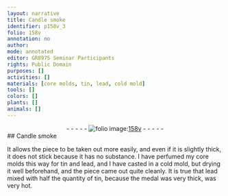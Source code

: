 ```yaml
---
layout: narrative
title: Candle smoke
identifier: p158v_3
folio: 158v
annotation: no
author:
mode: annotated
editor: GR8975 Seminar Participants
rights: Public Domain
purposes: []
activities: []
materials: [core molds, tin, lead, cold mold]
tools: []
colors: []
plants: []
animals: []
---
```


 <div class="folio" align="center">- - - - - <a href="http://gallica.bnf.fr/ark:/12148/btv1b10500001g/f322.image" target="_blank"><img src="https://cu-mkp.github.io/GR8975-edition/assets/photo-icon.png" alt="folio image: " style="display:inline-block; margin-bottom:-3px;"/>158v</a> - - - - - </div> 
## Candle smoke

 
It allows the piece to be taken out more easily, and even if it is slightly thick, it does not stick because it has no substance. I have perfumed my <span class="material">core molds</span> this way for <span class="material">tin</span> and <span class="material">lead</span>, and I have casted in a <span class="material">cold mold</span>, but drying it well beforehand, and the piece came out quite cleanly. It is true that lead mixed with half the quantity of tin, because the medal was very thick, was very hot.
 